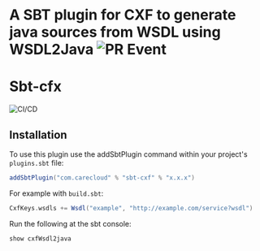 # A SBT plugin for CXF to generate java sources from WSDL using WSDL2Java ![PR Event](https://github.com/CareCloud/sbt-cxf/workflows/Build%20and%20Test/badge.svg?event=pull_request)
# Sbt-cfx 

![CI/CD](https://github.com/CareCloud/sbt-cfx/actions/workflows/publish.yml/badge.svg)

Installation
------------

To use this plugin use the addSbtPlugin command within your project's `plugins.sbt` file:

```scala
addSbtPlugin("com.carecloud" % "sbt-cxf" % "x.x.x")
```

For example with `build.sbt`:

```scala
CxfKeys.wsdls += Wsdl("example", "http://example.com/service?wsdl")
```

Run the following at the sbt console:
```scala
show cxfWsdl2java
```
